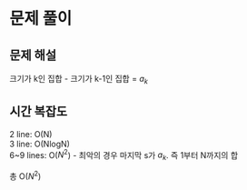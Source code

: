 # 문제 풀이

## 문제 해설
크기가 k인 집합 - 크기가 k-1인 집합 = $a_k$

## 시간 복잡도
2 line: O(N)\
3 line: O(NlogN)\
6~9 lines: O($N^2$) - 최악의 경우 마지막 s가 $a_k$. 즉 1부터 N까지의 합

총 O($N^2$)